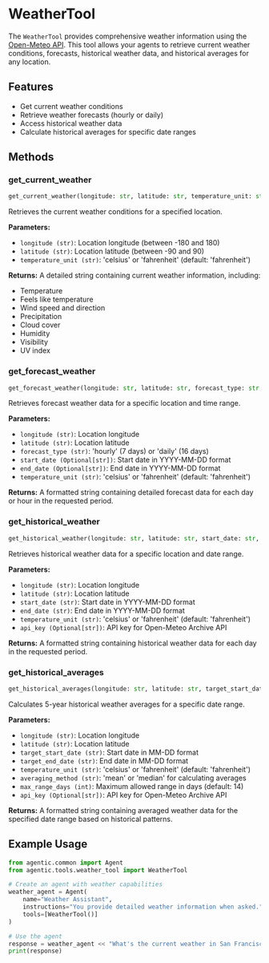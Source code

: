 # WeatherTool

The `WeatherTool` provides comprehensive weather information using the [Open-Meteo API](https://api.open-meteo.com). This tool allows your agents to retrieve current weather conditions, forecasts, historical weather data, and historical averages for any location.

## Features

- Get current weather conditions
- Retrieve weather forecasts (hourly or daily)
- Access historical weather data
- Calculate historical averages for specific date ranges

## Methods

### get_current_weather

```python
get_current_weather(longitude: str, latitude: str, temperature_unit: str)
```

Retrieves the current weather conditions for a specified location.

**Parameters:**

- `longitude (str)`: Location longitude (between -180 and 180)
- `latitude (str)`: Location latitude (between -90 and 90)
- `temperature_unit (str)`: 'celsius' or 'fahrenheit' (default: 'fahrenheit')

**Returns:**
A detailed string containing current weather information, including:

- Temperature
- Feels like temperature
- Wind speed and direction
- Precipitation
- Cloud cover
- Humidity
- Visibility
- UV index

### get_forecast_weather

```python
get_forecast_weather(longitude: str, latitude: str, forecast_type: str, start_date: str, end_date: str, temperature_unit: str)
```

Retrieves forecast weather data for a specific location and time range.

**Parameters:**

- `longitude (str)`: Location longitude
- `latitude (str)`: Location latitude
- `forecast_type (str)`: 'hourly' (7 days) or 'daily' (16 days)
- `start_date (Optional[str])`: Start date in YYYY-MM-DD format
- `end_date (Optional[str])`: End date in YYYY-MM-DD format
- `temperature_unit (str)`: 'celsius' or 'fahrenheit' (default: 'fahrenheit')

**Returns:**
A formatted string containing detailed forecast data for each day or hour in the requested period.

### get_historical_weather

```python
get_historical_weather(longitude: str, latitude: str, start_date: str, end_date: str, temperature_unit: str, api_key: str)
```

Retrieves historical weather data for a specific location and date range.

**Parameters:**

- `longitude (str)`: Location longitude
- `latitude (str)`: Location latitude
- `start_date (str)`: Start date in YYYY-MM-DD format
- `end_date (str)`: End date in YYYY-MM-DD format
- `temperature_unit (str)`: 'celsius' or 'fahrenheit' (default: 'fahrenheit')
- `api_key (Optional[str])`: API key for Open-Meteo Archive API

**Returns:**
A formatted string containing historical weather data for each day in the requested period.

### get_historical_averages

```python
get_historical_averages(longitude: str, latitude: str, target_start_date: str, target_end_date: str, temperature_unit: str, averaging_method: str, max_range_days: int, api_key: str)
```

Calculates 5-year historical weather averages for a specific date range.

**Parameters:**

- `longitude (str)`: Location longitude
- `latitude (str)`: Location latitude
- `target_start_date (str)`: Start date in MM-DD format
- `target_end_date (str)`: End date in MM-DD format
- `temperature_unit (str)`: 'celsius' or 'fahrenheit' (default: 'fahrenheit')
- `averaging_method (str)`: 'mean' or 'median' for calculating averages
- `max_range_days (int)`: Maximum allowed range in days (default: 14)
- `api_key (Optional[str])`: API key for Open-Meteo Archive API

**Returns:**
A formatted string containing averaged weather data for the specified date range based on historical patterns.

## Example Usage

```python
from agentic.common import Agent
from agentic.tools.weather_tool import WeatherTool

# Create an agent with weather capabilities
weather_agent = Agent(
    name="Weather Assistant",
    instructions="You provide detailed weather information when asked.",
    tools=[WeatherTool()]
)

# Use the agent
response = weather_agent << "What's the current weather in San Francisco?"
print(response)
```

